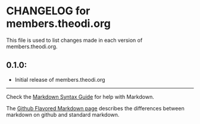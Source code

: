 # CHANGELOG for members.theodi.org

This file is used to list changes made in each version of members.theodi.org.

## 0.1.0:

* Initial release of members.theodi.org

- - -
Check the [Markdown Syntax Guide](http://daringfireball.net/projects/markdown/syntax) for help with Markdown.

The [Github Flavored Markdown page](http://github.github.com/github-flavored-markdown/) describes the differences between markdown on github and standard markdown.
